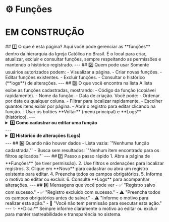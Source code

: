 
# ⚙️ Funções

# EM CONSTRUÇÃO

<!-->

## 1️⃣ O que é esta página?

Aqui você pode gerenciar as **funções** dentro da hierarquia da Igreja Católica no Brasil.  
É o local para criar, atualizar, excluir e consultar funções, sempre respeitando as permissões e mantendo o histórico registrado.



---


## 2️⃣ Quem pode usar

Somente usuários autorizados podem:
- Visualizar a página.
- Criar novas funções.
- Editar funções existentes.
- Excluir funções.
- Consultar o histórico (**logs**) de alterações.



---


## 3️⃣ O que você encontra na lista

A lista exibe as funções cadastradas, mostrando:
- Código da função (copiável rapidamente).
- Nome da função.
- Data de criação.

Você pode:
- Ordenar por data ou qualquer coluna.
- Filtrar para localizar rapidamente.
- Escolher quantos itens exibir por página.
- Abrir o registro para editar clicando na função.
- Usar os botões **Voltar** (menu principal) e **Logs** (histórico).



---

<details>
<summary><strong>4️⃣ Como cadastrar ou editar uma função</strong></summary>

### **Cadastrar nova função**
1. Clique em **Novo**.
2. Preencha todos os campos obrigatórios.
3. Salve o registro.

### **Editar função existente**
1. Abra o registro desejado.
2. Atualize os campos necessários.
3. Informe o motivo da alteração.
4. Salve.

**Campos na edição**
- **Código ID** *(somente leitura, gerado automaticamente)*
- **Função** *(obrigatório)*
- **Opção de marcação:** Pode ser realizada por um leigo  
  > Como leigos não possuem graus de ordenação, somente poderão exercer funções que tenham esta opção habilitada.
- **Observações**

### **Excluir função**
1. Selecione o registro.
2. Clique em **Excluir**.
3. Informe o motivo.
4. Confirme.

</details>

---

<details>
<summary><strong>5️⃣ Histórico de alterações (Logs)</strong></summary>

Nos logs você encontra:
- Data e hora da ação.
- Usuário que realizou a alteração.
- Tipo de ação (criação, edição, exclusão).
- Motivo informado.

Acesso:
- Na lista, botão **Logs** ao lado do registro.
- No formulário aberto, botão **Logs** no topo.

</details>

---


## 6️⃣ Quando não houver dados

- Lista vazia: `"Nenhuma função cadastrada."`
- Busca sem resultados: `"Nenhum item encontrado para os filtros aplicados."`



---


## 7️⃣ Passo a passo rápido

1. Abra a página de **Funções** (se tiver permissão).  
2. Use filtros e ordenações para localizar registros.  
3. Clique em **Novo** para cadastrar ou abra um registro existente para editar.  
4. Preencha todos os campos obrigatórios.  
5. Informe o motivo ao editar ou excluir.  
6. Consulte **Logs** para acompanhar alterações.



---


## 8️⃣ Mensagens que você pode ver

- ✅ "Registro salvo com sucesso."
- ✅ "Registro excluído com sucesso."
- ⚠️ "Preencha todos os campos obrigatórios antes de salvar."
- ⚠️ "Informe o motivo para realizar esta ação."
- 🚫 "Você não tem permissão para executar esta ação."



---

✨ **Dica:** Sempre informe claramente o motivo ao editar ou excluir para manter rastreabilidade e transparência no sistema.